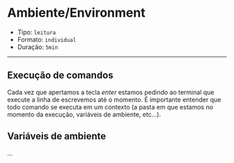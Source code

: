# Ambiente/Environment

* Tipo: `leitura`
* Formato: `individual`
* Duração: `5min`

***

## Execução de comandos

Cada vez que apertamos a tecla _enter_ estamos pedindo ao terminal que execute a linha de escrevemos até o momento. É importante entender que todo comando se executa em um contexto (a pasta em que estamos no momento da execução, variáveis de ambiente, etc...).

## Variáveis de ambiente

...
